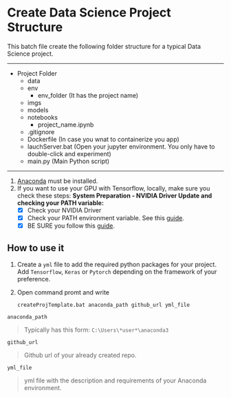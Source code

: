 # Create Data Science Project Structure
This batch file create the following folder structure for a typical Data Science project.

---------------------------------------
- Project Folder
	- data
	- env
		- env_folder (It has the project name)
	- imgs
	- models
	- notebooks
		- project_name.ipynb
	- .gitignore
	- Dockerfile (In case you wnat to containerize you app)
	- lauchServer.bat (Open your jupyter environment. You only have to double-click and experiment)
	- main.py (Main Python script)
---------------------------------------

1. [Anaconda](https://www.anaconda.com/products/individual) must be installed.
2. If you want to use your GPU with Tensorflow, locally, make sure you check these steps:
	**System Preparation - NVIDIA Driver Update and checking your PATH variable:**
	  - [x] Check your NVIDIA Driver
	  - [x] Check your PATH environment variable. See this [guide](https://www.tensorflow.org/install/gpu#pip_package).
	  - [x] BE SURE you follow this [guide](https://docs.nvidia.com/deeplearning/cudnn/install-guide/index.html#install-windows). 

## How to use it

1.  Create a `yml` file to add the required python packages for your project. Add `Tensorflow`, `Keras` or `Pytorch` depending on the framework of your preference.

2. 	Open command promt and write
	```
	createProjTemplate.bat anaconda_path github_url yml_file
	```
`anaconda_path` 
> Typically has this form: `C:\Users\*user*\anaconda3`

`github_url`
> Github url of your already created repo.

`yml_file`
> yml file with the description and requirements of your Anaconda environment.

